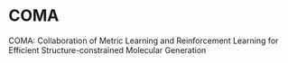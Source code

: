 # COMA
COMA: Collaboration of Metric Learning and Reinforcement Learning for Efficient Structure-constrained Molecular Generation
